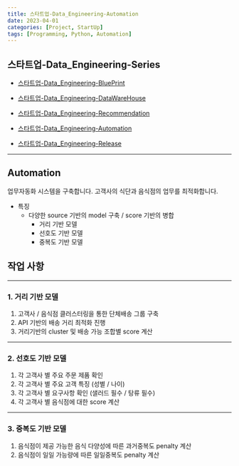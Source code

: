 ```yaml
---
title: 스타트업-Data_Engineering-Automation
date: 2023-04-01
categories: [Project, StartUp]
tags: [Programming, Python, Automation]
---
```


## 스타트업-Data_Engineering-Series

- [스타트업-Data_Engineering-BluePrint](/posts/startup-blueprint/)

- [스타트업-Data_Engineering-DataWareHouse](/posts/startup-datawarehouse/)

- [스타트업-Data_Engineering-Recommendation](/posts/startup-recommendation/)

- [스타트업-Data_Engineering-Automation](/posts/startup-automation/)

- [스타트업-Data_Engineering-Release](/posts/startup-release/)

---

## Automation

업무자동화 시스템을 구축합니다.
고객사의 식단과 음식점의 업무를 최적화합니다.

- 특징
  - 다양한 source 기반의 model 구축 / score 기반의 병합
    - 거리 기반 모델
    - 선호도 기반 모델
    - 중복도 기반 모델

## 작업 사항

---

### 1. 거리 기반 모델

1. 고객사 / 음식점 클러스터링을 통한 단체배송 그룹 구축
2. API 기반의 배송 거리 최적화 진행
3. 거리기반의 cluster 및 배송 가능 조합별 score 계산

---

### 2. 선호도 기반 모델

1. 각 고객사 별 주요 주문 제품 확인
2. 각 고객사 별 주요 고객 특징 (성별 / 나이)
3. 각 고객사 별 요구사항 확인 (샐러드 필수 / 탕류 필수)
4. 각 고객사 별 음식점에 대한 score 계산

---

### 3. 중복도 기반 모델

1. 음식점이 제공 가능한 음식 다양성에 따른 과거중복도 penalty 계산
2. 음식점이 일일 가능량에 따른 일일중복도 penalty 계산
